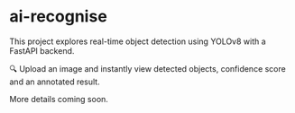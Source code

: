 # ai-recognise

This project explores real-time object detection using YOLOv8 with a FastAPI backend.

🔍 Upload an image and instantly view detected objects, confidence score and an annotated result.

More details coming soon.
